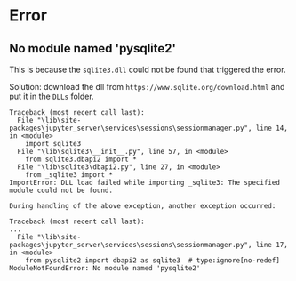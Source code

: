 # Error

## No module named 'pysqlite2'
This is because the `sqlite3.dll` could not be found that triggered the error.

Solution: download the dll from `https://www.sqlite.org/download.html` and put it in the `DLLs` folder.
```
Traceback (most recent call last):
  File "\lib\site-packages\jupyter_server\services\sessions\sessionmanager.py", line 14, in <module>
    import sqlite3
  File "\lib\sqlite3\__init__.py", line 57, in <module>
    from sqlite3.dbapi2 import *
  File "\lib\sqlite3\dbapi2.py", line 27, in <module>
    from _sqlite3 import *
ImportError: DLL load failed while importing _sqlite3: The specified module could not be found.

During handling of the above exception, another exception occurred:

Traceback (most recent call last):
...
  File "\lib\site-packages\jupyter_server\services\sessions\sessionmanager.py", line 17, in <module>
    from pysqlite2 import dbapi2 as sqlite3  # type:ignore[no-redef]
ModuleNotFoundError: No module named 'pysqlite2'
```
